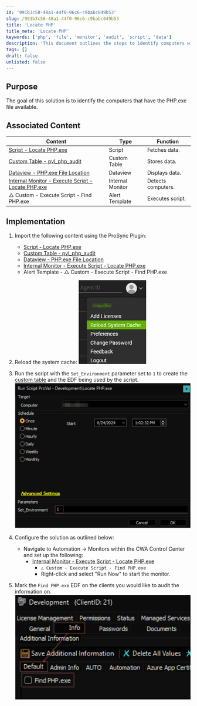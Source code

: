 ```yaml
---
id: '991b3c58-48a1-44f0-96c6-c9babc049b53'
slug: /991b3c58-48a1-44f0-96c6-c9babc049b53
title: 'Locate PHP'
title_meta: 'Locate PHP'
keywords: ['php', 'file', 'monitor', 'audit', 'script', 'data']
description: 'This document outlines the steps to identify computers with the PHP.exe file available, including associated scripts and monitors for effective auditing and data management.'
tags: []
draft: false
unlisted: false
---
```


## Purpose

The goal of this solution is to identify the computers that have the PHP.exe file available.

## Associated Content

| Content                                                                 | Type           | Function        |
|-------------------------------------------------------------------------|----------------|-----------------|
| [Script - Locate PHP.exe](/docs/174c59f1-8d7f-44a0-b5de-d69145ab4a43)         | Script         | Fetches data.   |
| [Custom Table - pvl_php_audit](/docs/10712956-11f1-47f6-ab0a-d063d2ca67d1)     | Custom Table   | Stores data.    |
| [Dataview - PHP.exe File Location](/docs/142bb69a-42f3-469a-ac3f-a8b9007c73f0) | Dataview       | Displays data.  |
| [Internal Monitor - Execute Script - Locate PHP.exe](/docs/20be21ac-550d-478e-b486-34d2879725e0) | Internal Monitor | Detects computers. |
| △ Custom - Execute Script - Find PHP.exe                                  | Alert Template | Executes script. |

## Implementation

1. Import the following content using the ProSync Plugin:
   - [Script - Locate PHP.exe](/docs/174c59f1-8d7f-44a0-b5de-d69145ab4a43)
   - [Custom Table - pvl_php_audit](/docs/10712956-11f1-47f6-ab0a-d063d2ca67d1)
   - [Dataview - PHP.exe File Location](/docs/142bb69a-42f3-469a-ac3f-a8b9007c73f0)
   - [Internal Monitor - Execute Script - Locate PHP.exe](/docs/20be21ac-550d-478e-b486-34d2879725e0)
   - Alert Template - △ Custom - Execute Script - Find PHP.exe

2. Reload the system cache:
   ![Reload Cache](../../static/img/docs/174c59f1-8d7f-44a0-b5de-d69145ab4a43/image_1.webp)

3. Run the script with the `Set_Environment` parameter set to `1` to create the [custom table](/docs/10712956-11f1-47f6-ab0a-d063d2ca67d1) and the EDF being used by the script.
   ![Run Script](../../static/img/docs/174c59f1-8d7f-44a0-b5de-d69145ab4a43/image_2.webp)

4. Configure the solution as outlined below:
   - Navigate to Automation → Monitors within the CWA Control Center and set up the following:
     - [Internal Monitor - Execute Script - Locate PHP.exe](/docs/20be21ac-550d-478e-b486-34d2879725e0)
       - `△ Custom - Execute Script - Find PHP.exe`
       - Right-click and select "Run Now" to start the monitor.

5. Mark the `Find PHP.exe` EDF on the clients you would like to audit the information on.
   ![Mark EDF](../../static/img/docs/174c59f1-8d7f-44a0-b5de-d69145ab4a43/image_3.webp)
